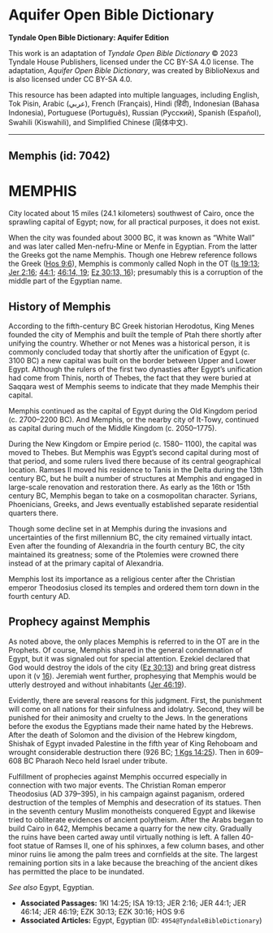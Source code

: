 # Aquifer Open Bible Dictionary

**Tyndale Open Bible Dictionary: Aquifer Edition**

This work is an adaptation of *Tyndale Open Bible Dictionary* © 2023 Tyndale House Publishers, licensed under the CC BY\-SA 4\.0 license. The adaptation, *Aquifer Open Bible Dictionary*, was created by BiblioNexus and is also licensed under CC BY\-SA 4\.0\.

This resource has been adapted into multiple languages, including English, Tok Pisin, Arabic (عربي), French (Français), Hindi (हिंदी), Indonesian (Bahasa Indonesia), Portuguese (Português), Russian (Русский), Spanish (Español), Swahili (Kiswahili), and Simplified Chinese (简体中文).



--------------------------------

## Memphis (id: 7042)

MEMPHIS
=======

City located about 15 miles (24\.1 kilometers) southwest of Cairo, once the sprawling capital of Egypt; now, for all practical purposes, it does not exist.

When the city was founded about 3000 BC, it was known as “White Wall” and was later called Men\-nefru\-Mine or Menfe in Egyptian. From the latter the Greeks got the name Memphis. Though one Hebrew reference follows the Greek ([Hos 9:6](https://ref.ly/Hos9:6)), Memphis is commonly called Noph in the OT ([Is 19:13](https://ref.ly/Isa19:13); [Jer 2:16](https://ref.ly/Jer2:16); [44:1](https://ref.ly/Jer44:1); [46:14, 19](https://ref.ly/Jer46:14,Jer46:19); [Ez 30:13, 16](https://ref.ly/Ezek30:13,Ezek30:16)); presumably this is a corruption of the middle part of the Egyptian name.

History of Memphis
------------------

According to the fifth\-century BC Greek historian Herodotus, King Menes founded the city of Memphis and built the temple of Ptah there shortly after unifying the country. Whether or not Menes was a historical person, it is commonly concluded today that shortly after the unification of Egypt (c. 3100 BC) a new capital was built on the border between Upper and Lower Egypt. Although the rulers of the first two dynasties after Egypt’s unification had come from Thinis, north of Thebes, the fact that they were buried at Saqqara west of Memphis seems to indicate that they made Memphis their capital.

Memphis continued as the capital of Egypt during the Old Kingdom period (c. 2700–2200 BC). And Memphis, or the nearby city of It\-Towy, continued as capital during much of the Middle Kingdom (c. 2050–1775\).

During the New Kingdom or Empire period (c. 1580– 1100\), the capital was moved to Thebes. But Memphis was Egypt’s second capital during most of that period, and some rulers lived there because of its central geographical location. Ramses II moved his residence to Tanis in the Delta during the 13th century BC, but he built a number of structures at Memphis and engaged in large\-scale renovation and restoration there. As early as the 16th or 15th century BC, Memphis began to take on a cosmopolitan character. Syrians, Phoenicians, Greeks, and Jews eventually established separate residential quarters there.

Though some decline set in at Memphis during the invasions and uncertainties of the first millennium BC, the city remained virtually intact. Even after the founding of Alexandria in the fourth century BC, the city maintained its greatness; some of the Ptolemies were crowned there instead of at the primary capital of Alexandria.

Memphis lost its importance as a religious center after the Christian emperor Theodosius closed its temples and ordered them torn down in the fourth century AD.

Prophecy against Memphis
------------------------

As noted above, the only places Memphis is referred to in the OT are in the Prophets. Of course, Memphis shared in the general condemnation of Egypt, but it was signaled out for special attention. Ezekiel declared that God would destroy the idols of the city ([Ez 30:13](https://ref.ly/Ezek30:13)) and bring great distress upon it (v [16](https://ref.ly/Ezek30:16)). Jeremiah went further, prophesying that Memphis would be utterly destroyed and without inhabitants ([Jer 46:19](https://ref.ly/Jer46:19)).

Evidently, there are several reasons for this judgment. First, the punishment will come on all nations for their sinfulness and idolatry. Second, they will be punished for their animosity and cruelty to the Jews. In the generations before the exodus the Egyptians made their name hated by the Hebrews. After the death of Solomon and the division of the Hebrew kingdom, Shishak of Egypt invaded Palestine in the fifth year of King Rehoboam and wrought considerable destruction there (926 BC; [1 Kgs 14:25](https://ref.ly/1Kgs14:25)). Then in 609–608 BC Pharaoh Neco held Israel under tribute.

Fulfillment of prophecies against Memphis occurred especially in connection with two major events. The Christian Roman emperor Theodosius (AD 379–395\), in his campaign against paganism, ordered destruction of the temples of Memphis and desecration of its statues. Then in the seventh century Muslim monotheists conquered Egypt and likewise tried to obliterate evidences of ancient polytheism. After the Arabs began to build Cairo in 642, Memphis became a quarry for the new city. Gradually the ruins have been carted away until virtually nothing is left. A fallen 40\-foot statue of Ramses II, one of his sphinxes, a few column bases, and other minor ruins lie among the palm trees and cornfields at the site. The largest remaining portion sits in a lake because the breaching of the ancient dikes has permitted the place to be inundated.

*See also* Egypt, Egyptian.

* **Associated Passages:** 1KI 14:25; ISA 19:13; JER 2:16; JER 44:1; JER 46:14; JER 46:19; EZK 30:13; EZK 30:16; HOS 9:6
* **Associated Articles:** Egypt, Egyptian (ID: `4954@TyndaleBibleDictionary`)

